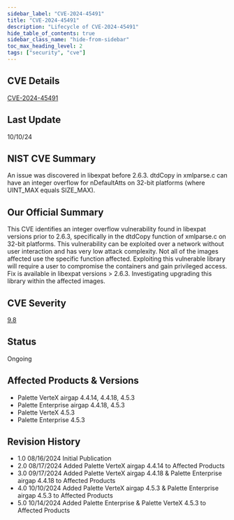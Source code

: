 ```yaml
---
sidebar_label: "CVE-2024-45491"
title: "CVE-2024-45491"
description: "Lifecycle of CVE-2024-45491"
hide_table_of_contents: true
sidebar_class_name: "hide-from-sidebar"
toc_max_heading_level: 2
tags: ["security", "cve"]
---
```


## CVE Details

[CVE-2024-45491](https://nvd.nist.gov/vuln/detail/CVE-2024-45491)

## Last Update

10/10/24

## NIST CVE Summary

An issue was discovered in libexpat before 2.6.3. dtdCopy in xmlparse.c can have an integer overflow for nDefaultAtts on
32-bit platforms (where UINT_MAX equals SIZE_MAX).

## Our Official Summary

This CVE identifies an integer overflow vulnerability found in libexpat versions prior to 2.6.3, specifically in the
dtdCopy function of xmlparse.c on 32-bit platforms. This vulnerability can be exploited over a network without user
interaction and has very low attack complexity. Not all of the images affected use the specific function affected.
Exploiting this vulnerable library will require a user to compromise the containers and gain privileged access. Fix is
available in libexpat versions > 2.6.3. Investigating upgrading this library within the affected images.

## CVE Severity

[9.8](https://nvd.nist.gov/vuln/detail/CVE-2024-45491)

## Status

Ongoing

## Affected Products & Versions

- Palette VerteX airgap 4.4.14, 4.4.18, 4.5.3
- Palette Enterprise airgap 4.4.18, 4.5.3
- Palette VerteX 4.5.3
- Palette Enterprise 4.5.3

## Revision History

- 1.0 08/16/2024 Initial Publication
- 2.0 08/17/2024 Added Palette VerteX airgap 4.4.14 to Affected Products
- 3.0 09/17/2024 Added Palette VerteX airgap 4.4.18 & Palette Enterprise airgap 4.4.18 to Affected Products
- 4.0 10/10/2024 Added Palette VerteX airgap 4.5.3 & Palette Enterprise airgap 4.5.3 to Affected Products
- 5.0 10/14/2024 Added Palette Enterprise & Palette VerteX 4.5.3 to Affected Products
